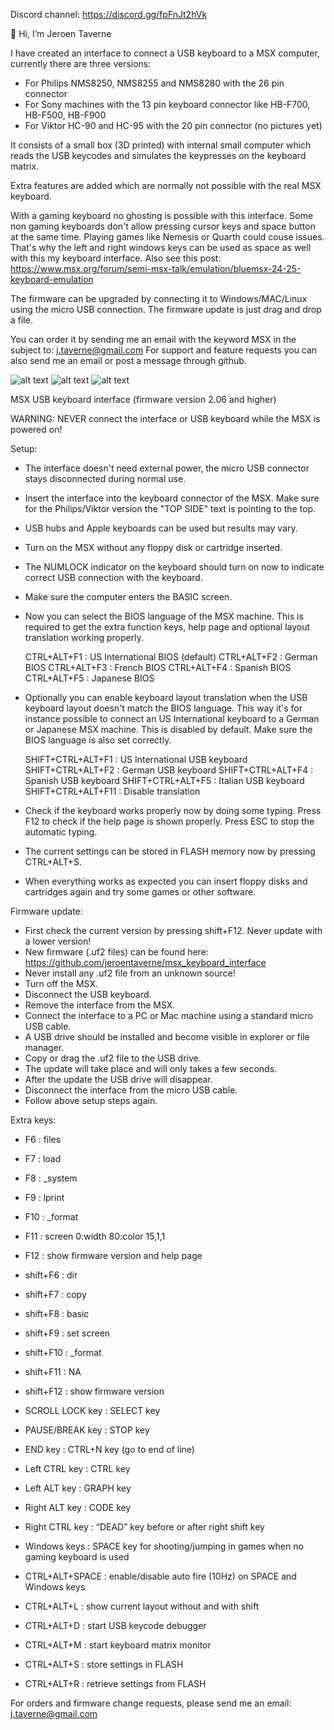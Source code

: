 Discord channel: https://discord.gg/fpFnJt2hVk

👋 Hi, I’m Jeroen Taverne

I have created an interface to connect a USB keyboard to a MSX computer, currently there are three versions:
- For Philips NMS8250, NMS8255 and NMS8280 with the 26 pin connector
- For Sony machines with the 13 pin keyboard connector like HB-F700, HB-F500, HB-F900
- For Viktor HC-90 and HC-95 with the 20 pin connector (no pictures yet)

It consists of a small box (3D printed) with internal small computer which reads the USB keycodes and simulates the keypresses on the keyboard matrix.

Extra features are added which are normally not possible with the real MSX keyboard.

With a gaming keyboard no ghosting is possible with this interface. Some non gaming keyboards don't allow pressing cursor keys and space button at the same time. Playing games like Nemesis or Quarth could couse issues. That's why the left and right windows keys can be used as space as well with this my keyboard interface. Also see this post: https://www.msx.org/forum/semi-msx-talk/emulation/bluemsx-24-25-keyboard-emulation

The firmware can be upgraded by connecting it to Windows/MAC/Linux using the micro USB connection. The firmware update is just drag and drop a file.

You can order it by sending me an email with the keyword MSX in the subject to: j.taverne@gmail.com
For support and feature requests you can also send me an email or post a message through github.

![alt text](https://github.com/jeroentaverne/msx_keyboard_interface/blob/main/photos/sony1.jpg)
![alt text](https://github.com/jeroentaverne/msx_keyboard_interface/blob/main/photos/sony4.jpg)
![alt text](https://github.com/jeroentaverne/msx_keyboard_interface/blob/main/photos/photo1.jpg)

MSX USB keyboard interface (firmware version 2.06 and higher)

WARNING: NEVER connect the interface or USB keyboard while the MSX is powered on!

Setup:

- The interface doesn't need external power, the micro USB connector stays disconnected during normal use.
- Insert the interface into the keyboard connector of the MSX. Make sure for the Philips/Viktor version the "TOP SIDE" text is pointing to the top.
- USB hubs and Apple keyboards can be used but results may vary.
- Turn on the MSX without any floppy disk or cartridge inserted.
- The NUMLOCK indicator on the keyboard should turn on now to indicate correct USB connection with the keyboard.
- Make sure the computer enters the BASIC screen.
- Now you can select the BIOS language of the MSX machine. This is required to get the extra function keys, help page and optional layout translation working properly.

	CTRL+ALT+F1 : US International BIOS (default)
	CTRL+ALT+F2 : German BIOS
	CTRL+ALT+F3 : French BIOS
	CTRL+ALT+F4 : Spanish BIOS
	CTRL+ALT+F5 : Japanese BIOS

- Optionally you can enable keyboard layout translation when the USB keyboard layout doesn't match the BIOS language. This way it's for instance possible to connect an US International keyboard to a German or Japanese MSX machine. This is disabled by default. Make sure the BIOS language is also set correctly.

	SHIFT+CTRL+ALT+F1 : US International USB keyboard
	SHIFT+CTRL+ALT+F2 : German USB keyboard
	SHIFT+CTRL+ALT+F4 : Spanish USB keyboard
	SHIFT+CTRL+ALT+F5 : Italian USB keyboard
	SHIFT+CTRL+ALT+F11 : Disable translation

- Check if the keyboard works properly now by doing some typing. Press F12 to check if the help page is shown properly. Press ESC to stop the automatic typing.
- The current settings can be stored in FLASH memory now by pressing CTRL+ALT+S.
- When everything works as expected you can insert floppy disks and cartridges again and try some games or other software.

Firmware update:

- First check the current version by pressing shift+F12. Never update with a lower version!
- New firmware (.uf2 files) can be found here: https://github.com/jeroentaverne/msx_keyboard_interface
- Never install any .uf2 file from an unknown source!
- Turn off the MSX.
- Disconnect the USB keyboard.
- Remove the interface from the MSX.
- Connect the interface to a PC or Mac machine using a standard micro USB cable.
- A USB drive should be installed and become visible in explorer or file manager.
- Copy or drag the .uf2 file to the USB drive.
- The update will take place and will only takes a few seconds.
- After the update the USB drive will disappear.
- Disconnect the interface from the micro USB cable.
- Follow above setup steps again.

Extra keys:

- F6		: files
- F7		: load
- F8		: _system
- F9		: lprint
- F10		: _format
- F11		: screen 0:width 80:color 15,1,1
- F12		: show firmware version and help page
- shift+F6	: dir
- shift+F7	: copy
- shift+F8	: basic
- shift+F9	: set screen
- shift+F10	: _format
- shift+F11	: NA
- shift+F12	: show firmware version

- SCROLL LOCK key	: SELECT key
- PAUSE/BREAK key	: STOP key
- END key		: CTRL+N key (go to end of line)
- Left CTRL key		: CTRL key
- Left ALT key		: GRAPH key
- Right ALT key		: CODE key
- Right CTRL key		: “DEAD” key before or after right shift key
- Windows keys		: SPACE key for shooting/jumping in games when no gaming keyboard is used
- CTRL+ALT+SPACE 	: enable/disable auto fire (10Hz) on SPACE and Windows keys
- CTRL+ALT+L		: show current layout without and with shift
- CTRL+ALT+D		: start USB keycode debugger
- CTRL+ALT+M		: start keyboard matrix monitor
- CTRL+ALT+S		: store settings in FLASH
- CTRL+ALT+R		: retrieve settings from FLASH

For orders and firmware change requests, please send me an email: j.taverne@gmail.com
